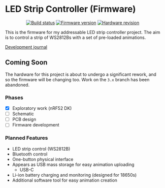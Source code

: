 # LED Strip Controller (Firmware)

<div align="center">

[![Build status](https://img.shields.io/github/actions/workflow/status/texruska/led_strip_controller/build.yml?style=flat-square)](https://github.com/texruska/led_strip_controller/actions)
[![Firmware version](https://img.shields.io/badge/fw%20version-pre--alpha-blue?style=flat-square)](https://github.com/texruska/led_strip_controller/releases)
[![Hardware revision](https://img.shields.io/badge/hw%20revision-4.0%20(not%20yet%20built)-red?style=flat-square)](https://projects.stevenburnett.co.uk/led_controller/)

</div>

This is the firmware for my addressable LED strip controller project. The aim is to control a strip of WS2812Bs with a set of pre-loaded animations.

[Development journal](https://projects.stevenburnett.co.uk/led_controller/)

## Coming Soon

The hardware for this project is about to undergo a significant rework, and so the firmware will be changing too. Work on the `3.x` branch has been abandoned.

### Phases

- [x] Exploratory work (nRF52 DK)
- [ ] Schematic
- [ ] PCB design
- [ ] Firmware development

### Planned Features

* LED strip control (WS2812B)
* Bluetooth control
* One-button physical interface
* Appears as USB mass storage for easy animation uploading
    - USB-C
* Li-ion battery charging and monitoring (designed for 18650s)
* Additional software tool for easy animation creation

